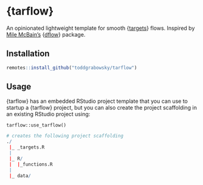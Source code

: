 {tarflow}
================

An opinionated lightweight template for smooth
{[targets](https://github.com/wlandau/targets)} flows. Inspired by [Mile
McBain’s](https://github.com/MilesMcBain) {[dflow]()} package.

## Installation

``` r
remotes::install_github("toddgrabowsky/tarflow")
```

## Usage

{tarflow} has an embedded RStudio project template that you can use to
startup a {tarflow} project, but you can also create the project
scaffolding in an existing RStudio project using:

`tarflow::use_tarflow()`

``` r
# creates the following project scaffolding
./
 |_ _targets.R
 |
 |_ R/
 |  |_functions.R
 |
 |_ data/
```

